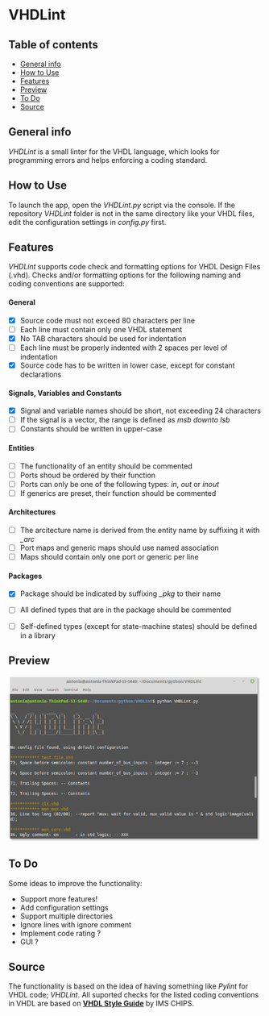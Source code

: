 # VHDLint

## Table of contents
* [General info](#general-info)
* [How to Use](#setup)
* [Features](#features)
* [Preview](#preview)
* [To Do](#to-do)
* [Source](#source)

## General info
*VHDLint* is a small linter for the VHDL language, which looks for programming errors and helps enforcing a coding standard.

## How to Use
To launch the app, open the *VHDLint.py* script via the console.
If the repository *VHDLint* folder is not in the same directory like your VHDL files, edit the configuration settings in *config.py* first.

## Features
*VHDLint* supports code check and formatting options for VHDL Design Files (.vhd).
Checks and/or formatting options for the following naming and coding conventions are supported:

#### General
- [x] Source code must not exceed 80 characters per line
- [ ] Each line must contain only one VHDL statement
- [x] No TAB characters should be used for indentation
- [ ] Each line must be properly indented with 2 spaces per level of indentation
- [x] Source code has to be written in lower case, except for constant declarations

#### Signals, Variables and Constants
- [x] Signal and variable names should be short, not exceeding 24 characters
- [ ] If the signal is a vector, the range is defined as *msb downto lsb*
- [ ] Constants should be written in upper-case

#### Entities
- [ ] The functionality of an entity should be commented
- [ ] Ports shoud be ordered by their function
- [ ] Ports can only be one of the following types: *in*, *out* or *inout*
- [ ] If generics are preset, their function should be commented

#### Architectures
- [ ] The arcitecture name is derived from the entity name by suffixing it with *_arc*
- [ ] Port maps and generic maps should use named association
- [ ] Maps should contain only one port or generic per line

#### Packages
- [x] Package should be indicated by suffixing *_pkg* to their name
- [ ] All defined types that are in the package should be commented
- [ ] Self-defined types (except for state-machine states) should be defined in a library


## Preview
<img src="images/preview.png" width="500">

## To Do
Some ideas to improve the functionality:
* Support more features!
* Add configuration settings
* Support multiple directories
* Ignore lines with ignore comment
* Implement code rating ?
* GUI ?

## Source
The functionality is based on the idea of having something like *Pylint* for VHDL code; *VHDLint*.
All suported checks for the listed coding conventions in VHDL are based on [**VHDL Style Guide**](https://www.ims-chips.de/content/pdftext/VHDL_Style_Guide.pdf) by IMS CHIPS.
